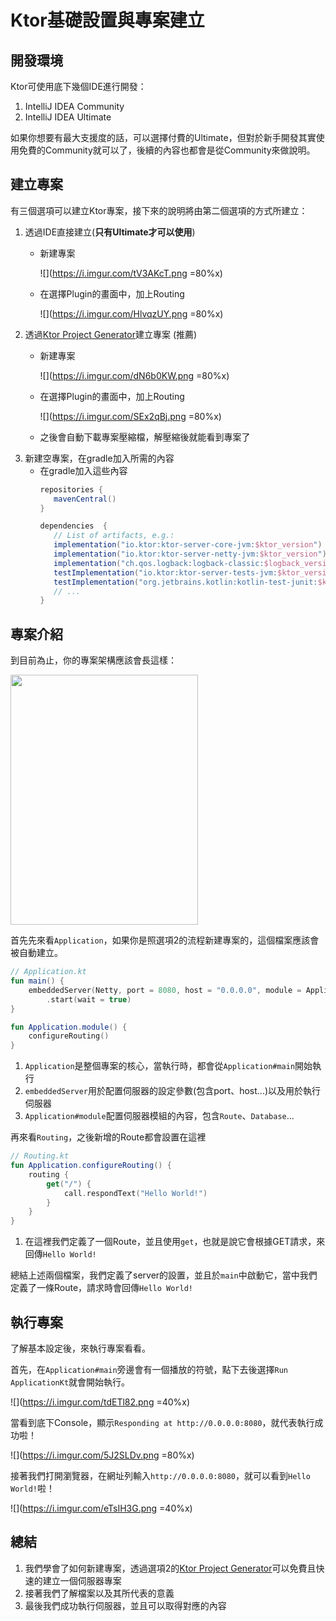 # Ktor基礎設置與專案建立

## 開發環境
Ktor可使用底下幾個IDE進行開發：
1. IntelliJ IDEA Community
2. IntelliJ IDEA Ultimate

如果你想要有最大支援度的話，可以選擇付費的Ultimate，但對於新手開發其實使用免費的Community就可以了，後續的內容也都會是從Community來做說明。

## 建立專案
有三個選項可以建立Ktor專案，接下來的說明將由第二個選項的方式所建立：
1. 透過IDE直接建立(**只有Ultimate才可以使用**)
   - 新建專案
   
     ![](https://i.imgur.com/tV3AKcT.png =80%x)
   - 在選擇Plugin的畫面中，加上Routing

     ![](https://i.imgur.com/HlvqzUY.png =80%x)
2. 透過[Ktor Project Generator](https://start.ktor.io/?_ga=2.59789476.885063566.1676966026-1910002246.1674544362&_gl=1*1on7j7l*_ga*MTkxMDAwMjI0Ni4xNjc0NTQ0MzYy*_ga_9J976DJZ68*MTY3Njk2NjAyNS44LjEuMTY3Njk2NzY1MC41Mi4wLjA.)建立專案 (推薦)
   - 新建專案
   
     ![](https://i.imgur.com/dN6b0KW.png =80%x)
   - 在選擇Plugin的畫面中，加上Routing
   
     ![](https://i.imgur.com/SEx2qBj.png =80%x)
   - 之後會自動下載專案壓縮檔，解壓縮後就能看到專案了
3. 新建空專案，在gradle加入所需的內容
   - 在gradle加入這些內容
     ```gradle
     repositories {
        mavenCentral()
     }

     dependencies  {
        // List of artifacts, e.g.:
        implementation("io.ktor:ktor-server-core-jvm:$ktor_version")
        implementation("io.ktor:ktor-server-netty-jvm:$ktor_version")
        implementation("ch.qos.logback:logback-classic:$logback_version")
        testImplementation("io.ktor:ktor-server-tests-jvm:$ktor_version")
        testImplementation("org.jetbrains.kotlin:kotlin-test-junit:$kotlin_version")
        // ...
     }
     ```

## 專案介紹
到目前為止，你的專案架構應該會長這樣：

<img src="https://i.imgur.com/Ln3agdG.png"  width="300" height="400">

首先先來看`Application`，如果你是照選項2的流程新建專案的，這個檔案應該會被自動建立。
```kotlin
// Application.kt
fun main() {
    embeddedServer(Netty, port = 8080, host = "0.0.0.0", module = Application::module)
        .start(wait = true)
}

fun Application.module() {
    configureRouting()
}
```
1. `Application`是整個專案的核心，當執行時，都會從`Application#main`開始執行
2. `embeddedServer`用於配置伺服器的設定參數(包含port、host...)以及用於執行伺服器
3. `Application#module`配置伺服器模組的內容，包含`Route`、`Database`...

再來看`Routing`，之後新增的Route都會設置在這裡
```kotlin
// Routing.kt
fun Application.configureRouting() {
    routing {
        get("/") {
            call.respondText("Hello World!")
        }
    }
}
```
1. 在這裡我們定義了一個Route，並且使用`get`，也就是說它會根據GET請求，來回傳`Hello World!`

總結上述兩個檔案，我們定義了server的設置，並且於`main`中啟動它，當中我們定義了一條Route，請求時會回傳`Hello World!`

## 執行專案
了解基本設定後，來執行專案看看。

首先，在`Application#main`旁邊會有一個播放的符號，點下去後選擇`Run ApplicationKt`就會開始執行。

![](https://i.imgur.com/tdETl82.png =40%x)

當看到底下Console，顯示`Responding at http://0.0.0.0:8080`，就代表執行成功啦！

![](https://i.imgur.com/5J2SLDv.png =80%x)

接著我們打開瀏覽器，在網址列輸入`http://0.0.0.0:8080`，就可以看到`Hello World!`啦！

![](https://i.imgur.com/eTsIH3G.png =40%x)

## 總結
1. 我們學會了如何新建專案，透過選項2的[Ktor Project Generator](https://start.ktor.io/?_ga=2.59789476.885063566.1676966026-1910002246.1674544362&_gl=1*1on7j7l*_ga*MTkxMDAwMjI0Ni4xNjc0NTQ0MzYy*_ga_9J976DJZ68*MTY3Njk2NjAyNS44LjEuMTY3Njk2NzY1MC41Mi4wLjA.)可以免費且快速的建立一個伺服器專案
2. 接著我們了解檔案以及其所代表的意義
3. 最後我們成功執行伺服器，並且可以取得對應的內容
